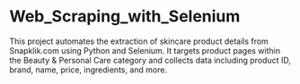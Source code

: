 # Web_Scraping_with_Selenium
This project automates the extraction of skincare product details from Snapklik.com using Python and Selenium. It targets product pages within the Beauty &amp; Personal Care category and collects data including product ID, brand, name, price, ingredients, and more.
